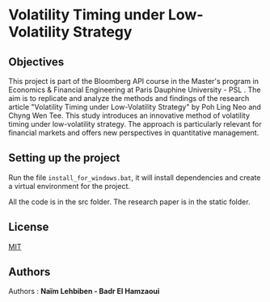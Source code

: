 # Volatility Timing under Low-Volatility Strategy
## Objectives

This project is part of the Bloomberg API course in the Master's program in Economics & Financial Engineering at Paris Dauphine University - PSL . The aim is to replicate and analyze the methods and findings of the research article "Volatility Timing under
Low-Volatility Strategy" by Poh Ling Neo and Chyng Wen Tee. This study introduces an innovative method of volatility timing under low-volatility strategy. The approach is particularly relevant for financial markets and offers new perspectives in quantitative management.

##  Setting up the project

Run the file  `install_for_windows.bat`, it will install dependencies and create a virtual environment for the project.

All the code is in the src folder. The research paper is in the static folder.

## License

[MIT](https://choosealicense.com/licenses/mit/)

## Authors
Authors  : **Naïm Lehbiben - Badr El Hamzaoui**
